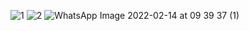 
![1](https://user-images.githubusercontent.com/58764738/154800153-c6bdccbe-5582-4a7d-aac5-70dc9e1114ef.jpeg)
![2](https://user-images.githubusercontent.com/58764738/154800155-4848d8dd-8347-46ee-ae4b-cd2ef18ce759.jpeg)
![WhatsApp Image 2022-02-14 at 09 39 37 (1)](https://user-images.githubusercontent.com/58764738/154800158-d7831f7c-76c2-4a03-abd4-bff79dd7529a.jpeg)
